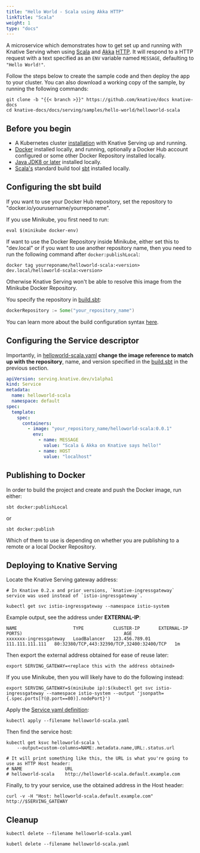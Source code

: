 ```yaml
---
title: "Hello World - Scala using Akka HTTP"
linkTitle: "Scala"
weight: 1
type: "docs"
---
```


A microservice which demonstrates how to get set up and running with Knative
Serving when using [Scala](https://scala-lang.org/) and [Akka](https://akka.io/)
[HTTP](https://doc.akka.io/docs/akka-http/current/). It will respond to a HTTP
request with a text specified as an `ENV` variable named `MESSAGE`, defaulting
to `"Hello World!"`.

Follow the steps below to create the sample code and then deploy the app to your
cluster. You can also download a working copy of the sample, by running the
following commands:

```shell
git clone -b "{{< branch >}}" https://github.com/knative/docs knative-docs
cd knative-docs/docs/serving/samples/hello-world/helloworld-scala
```

## Before you begin

- A Kubernetes cluster [installation](../../../../install/README.md) with
  Knative Serving up and running.
- [Docker](https://www.docker.com) installed locally, and running, optionally a
  Docker Hub account configured or some other Docker Repository installed
  locally.
- [Java JDK8 or later](https://adoptopenjdk.net/installation.html) installed
  locally.
- [Scala's](https://scala-lang.org/) standard build tool
  [sbt](https://www.scala-sbt.org/) installed locally.

## Configuring the sbt build

If you want to use your Docker Hub repository, set the repository to
"docker.io/yourusername/yourreponame".

If you use Minikube, you first need to run:

```shell
eval $(minikube docker-env)
```

If want to use the Docker Repository inside Minikube, either set this to
"dev.local" or if you want to use another repository name, then you need to run
the following command after `docker:publishLocal`:

```shell
docker tag yourreponame/helloworld-scala:<version> dev.local/helloworld-scala:<version>
```

Otherwise Knative Serving won't be able to resolve this image from the Minikube
Docker Repository.

You specify the repository in [build.sbt](./build.sbt):

```scala
dockerRepository := Some("your_repository_name")
```

You can learn more about the build configuration syntax
[here](https://www.scala-sbt.org/1.x/docs/Basic-Def.html).

## Configuring the Service descriptor

Importantly, in [helloworld-scala.yaml](./helloworld-scala.yaml) **change the
image reference to match up with the repository**, name, and version specified
in the [build.sbt](./build.sbt) in the previous section.

```yaml
apiVersion: serving.knative.dev/v1alpha1
kind: Service
metadata:
  name: helloworld-scala
  namespace: default
spec:
  template:
    spec:
      containers:
        - image: "your_repository_name/helloworld-scala:0.0.1"
          env:
            - name: MESSAGE
              value: "Scala & Akka on Knative says hello!"
            - name: HOST
              value: "localhost"
```

## Publishing to Docker

In order to build the project and create and push the Docker image, run either:

```shell
sbt docker:publishLocal
```

or

```shell
sbt docker:publish
```

Which of them to use is depending on whether you are publishing to a remote or a
local Docker Repository.

## Deploying to Knative Serving

Locate the Knative Serving gateway address:

```shell
# In Knative 0.2.x and prior versions, `knative-ingressgateway` service was used instead of `istio-ingressgateway`.

kubectl get svc istio-ingressgateway --namespace istio-system
```

Example output, see the address under **EXTERNAL-IP**:

```shell
NAME                     TYPE           CLUSTER-IP       EXTERNAL-IP       PORTS)                                      AGE
xxxxxxx-ingressgateway   LoadBalancer   123.456.789.01   111.111.111.111   80:32380/TCP,443:32390/TCP,32400:32400/TCP   1m
```

Then export the external address obtained for ease of reuse later:

```shell
export SERVING_GATEWAY=<replace this with the address obtained>
```

If you use Minikube, then you will likely have to do the following instead:

```shell
export SERVING_GATEWAY=$(minikube ip):$(kubectl get svc istio-ingressgateway --namespace istio-system --output 'jsonpath={.spec.ports[?(@.port==80)].nodePort}')
```

Apply the [Service yaml definition](./helloworld-scala.yaml):

```shell
kubectl apply --filename helloworld-scala.yaml
```

Then find the service host:

```shell
kubectl get ksvc helloworld-scala \
    --output=custom-columns=NAME:.metadata.name,URL:.status.url

# It will print something like this, the URL is what you're going to use as HTTP Host header:
# NAME                URL
# helloworld-scala    http://helloworld-scala.default.example.com
```

Finally, to try your service, use the obtained address in the Host header:

```shell
curl -v -H "Host: helloworld-scala.default.example.com" http://$SERVING_GATEWAY
```

## Cleanup

```shell
kubectl delete --filename helloworld-scala.yaml
```

```
kubetl delete --filename helloworld-scala.yaml
```
